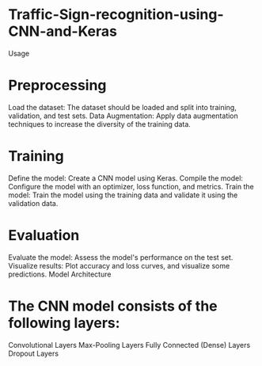 # Traffic-Sign-recognition-using-CNN-and-Keras

Usage

# Preprocessing

Load the dataset: The dataset should be loaded and split into training, validation, and test sets.
Data Augmentation: Apply data augmentation techniques to increase the diversity of the training data.

# Training

Define the model: Create a CNN model using Keras.
Compile the model: Configure the model with an optimizer, loss function, and metrics.
Train the model: Train the model using the training data and validate it using the validation data.

# Evaluation

Evaluate the model: Assess the model's performance on the test set.
Visualize results: Plot accuracy and loss curves, and visualize some predictions.
Model Architecture

# The CNN model consists of the following layers:

Convolutional Layers
Max-Pooling Layers
Fully Connected (Dense) Layers
Dropout Layers
